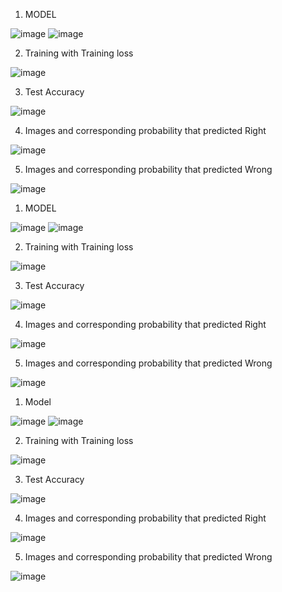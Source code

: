 
1. MODEL

![image](https://user-images.githubusercontent.com/45138707/121446394-5ca9a600-c9ce-11eb-8d92-3bcd1db57251.png)
![image](https://user-images.githubusercontent.com/45138707/121446418-6c28ef00-c9ce-11eb-810c-f21b3a937be1.png)

2. Training with Training loss

![image](https://user-images.githubusercontent.com/45138707/121446518-a6928c00-c9ce-11eb-8bd6-b8ffc1d154bf.png)

3. Test Accuracy

![image](https://user-images.githubusercontent.com/45138707/121446587-c924a500-c9ce-11eb-837e-7633a342fe3c.png)

4. Images and corresponding probability that predicted Right

![image](https://user-images.githubusercontent.com/45138707/121446650-f2ddcc00-c9ce-11eb-95f2-34cb51e1bd6a.png)

5. Images and corresponding probability that predicted Wrong

![image](https://user-images.githubusercontent.com/45138707/121446664-fcffca80-c9ce-11eb-9f54-61c7821f40ca.png)



1. MODEL

![image](https://user-images.githubusercontent.com/45138707/121446975-ac3ca180-c9cf-11eb-9a26-cd2e99ae9adb.png)
![image](https://user-images.githubusercontent.com/45138707/121447000-ba8abd80-c9cf-11eb-8c08-9723f9067810.png)

2. Training with Training loss

![image](https://user-images.githubusercontent.com/45138707/121447332-6c29ee80-c9d0-11eb-9c1b-90619a325f53.png)

3. Test Accuracy

![image](https://user-images.githubusercontent.com/45138707/121447359-764bed00-c9d0-11eb-8898-e391cfac4f0f.png)

4.  Images and corresponding probability that predicted Right

![image](https://user-images.githubusercontent.com/45138707/121447390-8663cc80-c9d0-11eb-88a4-b169b4a03315.png)

5.  Images and corresponding probability that predicted Wrong

![image](https://user-images.githubusercontent.com/45138707/121447423-954a7f00-c9d0-11eb-9ce5-4743812a4e72.png)


1. Model

![image](https://user-images.githubusercontent.com/45138707/121447063-e443e480-c9cf-11eb-8a7e-f9ce099c313a.png)
![image](https://user-images.githubusercontent.com/45138707/121447086-eefe7980-c9cf-11eb-8f5e-a562671a0c01.png)

2. Training with Training loss

![image](https://user-images.githubusercontent.com/45138707/121447962-b9f32680-c9d1-11eb-8a80-4381648157b3.png)

3. Test Accuracy

![image](https://user-images.githubusercontent.com/45138707/121448009-cb3c3300-c9d1-11eb-9c9c-b0a155dd5a39.png)

4.  Images and corresponding probability that predicted Right

![image](https://user-images.githubusercontent.com/45138707/121448037-d5f6c800-c9d1-11eb-8e41-5ccfb3a2d81e.png)

5.  Images and corresponding probability that predicted Wrong

![image](https://user-images.githubusercontent.com/45138707/121448072-e3ac4d80-c9d1-11eb-8a2b-ee0a45ba2398.png)




